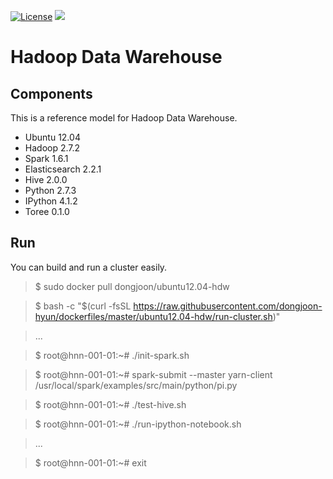 [![License](https://img.shields.io/badge/license-Apache%202-blue.svg)](LICENSE)
[![](https://badge.imagelayers.io/dongjoon/ubuntu12.04-hdw:latest.svg)](https://imagelayers.io/?images=dongjoon/ubuntu12.04-hdw:latest)

Hadoop Data Warehouse
====================

Components
----------
This is a reference model for Hadoop Data Warehouse.

* Ubuntu 12.04
* Hadoop 2.7.2
* Spark 1.6.1
* Elasticsearch 2.2.1
* Hive 2.0.0
* Python 2.7.3
* IPython 4.1.2
* Toree 0.1.0

Run
---
You can build and run a cluster easily.

> $ sudo docker pull dongjoon/ubuntu12.04-hdw

> $ bash -c "$(curl -fsSL https://raw.githubusercontent.com/dongjoon-hyun/dockerfiles/master/ubuntu12.04-hdw/run-cluster.sh)"

> ...

> $ root@hnn-001-01:~# ./init-spark.sh

> $ root@hnn-001-01:~# spark-submit --master yarn-client /usr/local/spark/examples/src/main/python/pi.py

> $ root@hnn-001-01:~# ./test-hive.sh

> $ root@hnn-001-01:~# ./run-ipython-notebook.sh

> ...

> $ root@hnn-001-01:~# exit
